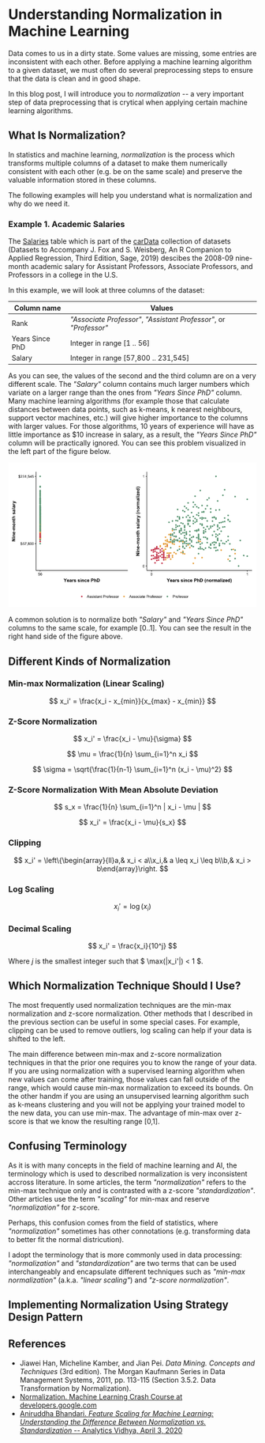 # Understanding Normalization in Machine Learning

Data comes to us in a dirty state. Some values are missing, some entries are inconsistent with each other. Before applying a machine learning algorithm to a given dataset, we must often do several preprocessing steps to ensure that the data is clean and in good shape.

In this blog post, I will introduce you to _normalization_ -- a very important step of data preprocessing that is crytical when applying certain machine learning algorithms. 

## What Is Normalization?

In statistics and machine learning, _normalization_ is the process which transforms multiple columns of a dataset to make them numerically consistent with each other (e.g. be on the same scale) and preserve the valuable information stored in these columns.

The following examples will help you understand what is normalization and why do we need it.

### Example 1. Academic Salaries

The [Salaries]() table which is part of the [carData](https://cran.r-project.org/web/packages/carData/index.html) collection of datasets (Datasets to Accompany J. Fox and S. Weisberg, An R Companion to Applied Regression, Third Edition, Sage, 2019) descibes the 2008-09 nine-month academic salary for Assistant Professors, Associate Professors, and Professors in a college in the U.S.

In this example, we will look at three columns of the dataset:

| Column name | Values |
|---|---|
| Rank | _"Associate Professor"_, _"Assistant Professor"_, or _"Professor"_ |
| Years Since PhD | Integer in range [1 .. 56] |
| Salary | Integer in range [57,800 .. 231,545] |

As you can see, the values of the second and the third column are on a very different scale. The _"Salary"_ column contains much larger numbers which variate on a larger range than the ones from _"Years Since PhD"_ column. Many machine learning algorithms (for example those that calculate distances between data points, such as k-means, k nearest neighbours, support vector machines, etc.) will give higher importance to the columns with larger values. For those algorithms, 10 years of experience will have as little importance as $10 increase in salary, as a result, the _"Years Since PhD"_ column will be practically ignored. You can see this problem visualized in the left part of the figure below.

![](img/AcademicSalary.png)

A common solution is to normalize both _"Salary"_ and _"Years Since PhD"_ columns to the same scale, for example [0..1]. You can see the result in the right hand side of the figure above.

## Different Kinds of Normalization

### Min-max Normalization (Linear Scaling)

$$ x_i' = \frac{x_i - x_{min}}{x_{max} - x_{min}} $$

### Z-Score Normalization

$$ x_i' = \frac{x_i - \mu}{\sigma} $$

$$ \mu = \frac{1}{n} \sum_{i=1}^n x_i $$

$$ \sigma = \sqrt{\frac{1}{n-1} \sum_{i=1}^n (x_i - \mu)^2} $$

### Z-Score Normalization With Mean Absolute Deviation

$$ s_x = \frac{1}{n} \sum_{i=1}^n | x_i - \mu | $$

$$ x_i' = \frac{x_i - \mu}{s_x} $$

### Clipping

$$ x_i' = \left\{\begin{array}{ll}a,& x_i < a\\x_i,& a \leq x_i \leq b\\b,& x_i > b\end{array}\right. $$

### Log Scaling

$$ x_i' = \log(x_i) $$

### Decimal Scaling

$$ x_i' = \frac{x_i}{10^j} $$

Where $j$ is the smallest integer such that $ \max(|x_i'|) < 1 $.

## Which Normalization Technique Should I Use?

The most frequently used normalization techniques are the min-max normalization and z-score normalization. Other methods that I described in the previous section can be useful in some special cases. For example, clipping can be used to remove outliers, log scaling can help if your data is shifted to the left.

The main difference between min-max and z-score normalization techniques in that the prior one requires you to know the range of your data. If you are using normalization with a supervised learning algorithm when new values can come after training, those values can fall outside of the range, which would cause min-max normalization to exceed its bounds. On the other handm if you are using an unsupervised learning algorithm such as k-means clustering and you will not be applying your trained model to the new data, you can use min-max. The advantage of min-max over z-score is that we know the resulting range [0,1].

## Confusing Terminology

As it is with many concepts in the field of machine learning and AI, the terminology which is used to described normalization is very inconsistent accross literature. In some articles, the term _"normalization"_ refers to the min-max technique only and is contrasted with a z-score _"standardization"_. Other articles use the term _"scaling"_ for min-max and reserve _"normalization"_ for z-score.

Perhaps, this confusion comes from the field of statistics, where _"normalization"_ sometimes has other connotations (e.g. transforming data to better fit the normal districution).

I adopt the terminology that is more commonly used in data processing: _"normalization"_ and _"standardization"_ are two terms that can be used interchangeably and encapsulate different techniques such as _"min-max normalization"_ (a.k.a. _"linear scaling"_) and _"z-score normalization"_.

## Implementing Normalization Using Strategy Design Pattern

## References

* Jiawei Han, Micheline Kamber, and Jian Pei. _Data Mining. Concepts and Techniques_ (3rd edition). The Morgan Kaufmann Series in Data Management Systems, 2011, pp. 113-115 (Section 3.5.2. Data Transformation by Normalization).
* [Normalization. Machine Learning Crash Course at developers.google.com](https://developers.google.com/machine-learning/data-prep/transform/normalization)
* [Aniruddha Bhandari. _Feature Scaling for Machine Learning: Understanding the Difference Between Normalization vs. Standardization_ -- Analytics Vidhya, April 3, 2020](https://www.analyticsvidhya.com/blog/2020/04/feature-scaling-machine-learning-normalization-standardization/)